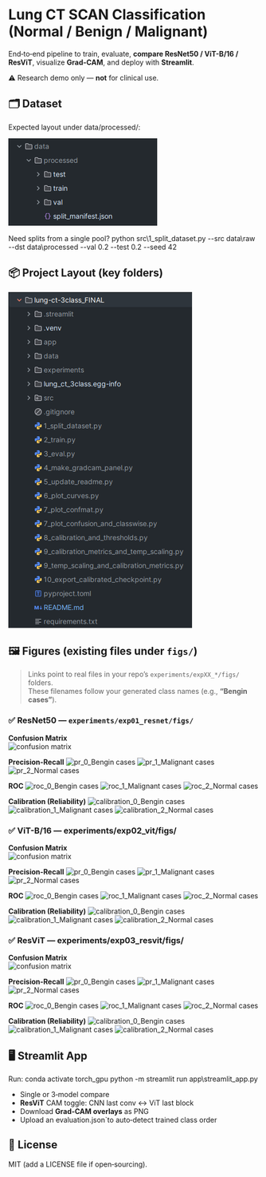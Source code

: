 # Lung CT SCAN Classification (Normal / Benign / Malignant)

End‑to‑end pipeline to train, evaluate, **compare ResNet50 / ViT-B/16 / ResViT**, visualize **Grad-CAM**, and deploy with **Streamlit**.

 ⚠️ Research demo only — **not** for clinical use.

## 🗂️ Dataset

Expected layout under data/processed/:

![](data.png)

Need splits from a single pool?
python src\1_split_dataset.py --src data\raw --dst data\processed --val 0.2 --test 0.2 --seed 42


## 📦 Project Layout (key folders)
![](folder.png)


## 🖼️ Figures (existing files under `figs/`)

> Links point to real files in your repo’s `experiments/expXX_*/figs/` folders.  
> These filenames follow your generated class names (e.g., **“Bengin cases”**).

### ✅ ResNet50 — `experiments/exp01_resnet/figs/`

**Confusion Matrix**  
![confusion matrix](experiments/exp01_resnet/figs/confusion_matrix.png)

**Precision-Recall**
![pr_0_Bengin cases](experiments/exp01_resnet/figs/pr_0_Bengin%20cases.png)
![pr_1_Malignant cases](experiments/exp01_resnet/figs/pr_1_Malignant%20cases.png)
![pr_2_Normal cases](experiments/exp01_resnet/figs/pr_2_Normal%20cases.png)

**ROC**
![roc_0_Bengin cases](experiments/exp01_resnet/figs/roc_0_Bengin%20cases.png)
![roc_1_Malignant cases](experiments/exp01_resnet/figs/roc_1_Malignant%20cases.png)
![roc_2_Normal cases](experiments/exp01_resnet/figs/roc_2_Normal%20cases.png)

**Calibration (Reliability)**
![calibration_0_Bengin cases](experiments/exp01_resnet/figs/calibration_0_Bengin%20cases.png)
![calibration_1_Malignant cases](experiments/exp01_resnet/figs/calibration_1_Malignant%20cases.png)
![calibration_2_Normal cases](experiments/exp01_resnet/figs/calibration_2_Normal%20cases.png)


### ✅ ViT-B/16 — experiments/exp02_vit/figs/

**Confusion Matrix**  
![confusion matrix](experiments/exp02_vit/figs/confusion_matrix.png)

**Precision-Recall**
![pr_0_Bengin cases](experiments/exp02_vit/figs/pr_0_Bengin%20cases.png)
![pr_1_Malignant cases](experiments/exp02_vit/figs/pr_1_Malignant%20cases.png)
![pr_2_Normal cases](experiments/exp02_vit/figs/pr_2_Normal%20cases.png)

**ROC**
![roc_0_Bengin cases](experiments/exp02_vit/figs/roc_0_Bengin%20cases.png)
![roc_1_Malignant cases](experiments/exp02_vit/figs/roc_1_Malignant%20cases.png)
![roc_2_Normal cases](experiments/exp02_vit/figs/roc_2_Normal%20cases.png)

**Calibration (Reliability)**
![calibration_0_Bengin cases](experiments/exp02_vit/figs/calibration_0_Bengin%20cases.png)
![calibration_1_Malignant cases](experiments/exp02_vit/figs/calibration_1_Malignant%20cases.png)
![calibration_2_Normal cases](experiments/exp02_vit/figs/calibration_2_Normal%20cases.png)


### ✅ ResViT — experiments/exp03_resvit/figs/

**Confusion Matrix**  
![confusion matrix](experiments/exp03_resvit/figs/confusion_matrix.png)

**Precision-Recall**
![pr_0_Bengin cases](experiments/exp03_resvit/figs/pr_0_Bengin%20cases.png)
![pr_1_Malignant cases](experiments/exp03_resvit/figs/pr_1_Malignant%20cases.png)
![pr_2_Normal cases](experiments/exp03_resvit/figs/pr_2_Normal%20cases.png)

**ROC**
![roc_0_Bengin cases](experiments/exp03_resvit/figs/roc_0_Bengin%20cases.png)
![roc_1_Malignant cases](experiments/exp03_resvit/figs/roc_1_Malignant%20cases.png)
![roc_2_Normal cases](experiments/exp03_resvit/figs/roc_2_Normal%20cases.png)

**Calibration (Reliability)**
![calibration_0_Bengin cases](experiments/exp03_resvit/figs/calibration_0_Bengin%20cases.png)
![calibration_1_Malignant cases](experiments/exp03_resvit/figs/calibration_1_Malignant%20cases.png)
![calibration_2_Normal cases](experiments/exp03_resvit/figs/calibration_2_Normal%20cases.png)


## 🖥️ Streamlit App

Run:
conda activate torch_gpu
python -m streamlit run app\streamlit_app.py

- Single or 3‑model compare
- **ResViT** CAM toggle: CNN last conv ↔ ViT last block
- Download **Grad‑CAM overlays** as PNG
- Upload an evaluation.json`to auto‑detect trained class order

## 📜 License

MIT (add a LICENSE file if open‑sourcing).
